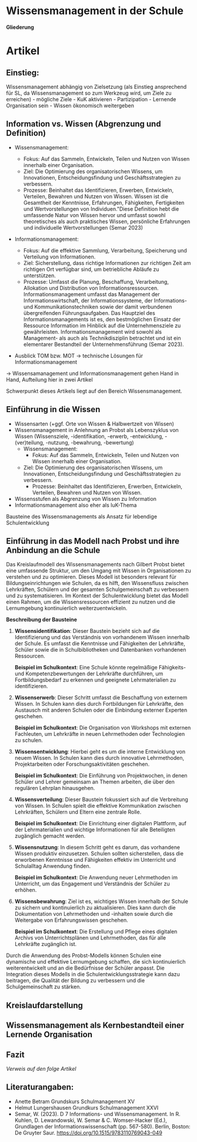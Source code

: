 # Wissensmanagement in der Schule 

**Gliederung**

# Artikel

## Einstieg: 
Wissensmanagement abhängig von Zielsetzung (als Einstieg ansprechend für SL, da Wissensmanagement so zum Werkzeug wird, um Ziele zu erreichen)
    - mögliche Ziele
    - KuK aktivieren
    - Partizipation
    - Lernende Organisation sein
    - Wissen ökonomisch weitergeben

## Information vs. Wissen (Abgrenzung und Definition)

- Wissensmanagement:
	- Fokus: Auf das Sammeln, Entwickeln, Teilen und Nutzen von Wissen innerhalb einer Organisation.
	- Ziel: Die Optimierung des organisatorischen Wissens, um Innovationen, Entscheidungsfindung und Geschäftsstrategien zu verbessern.
	- Prozesse: Beinhaltet das Identifizieren, Erwerben, Entwickeln, Verteilen, Bewahren und Nutzen von Wissen.
    Wissen ist die Gesamtheit der Kenntnisse, Erfahrungen, Fähigkeiten, Fertigkeiten und Wertvorstellungen von Individuen."Diese Definition hebt die umfassende Natur von Wissen hervor und umfasst sowohl theoretisches als auch praktisches Wissen, persönliche Erfahrungen und individuelle Wertvorstellungen (Semar 2023)


- Informationsmanagement:
	- Fokus: Auf die effektive Sammlung, Verarbeitung, Speicherung und Verteilung von Informationen.
	- Ziel: Sicherstellung, dass richtige Informationen zur richtigen Zeit am richtigen Ort verfügbar sind, um betriebliche Abläufe zu unterstützen.
	- Prozesse: Umfasst die Planung, Beschaffung, Verarbeitung, Allokation und Distribution von Informationsressourcen.
    Informationsmanagement umfasst das Management der Informationswirtschaft, der Informationssysteme, der Informations- und Kommunikationstechniken sowie der damit verbundenen übergreifenden Führungsaufgaben. Das Hauptziel des Informationsmanagements ist es, den bestmöglichen Einsatz der Ressource Information im Hinblick auf die Unternehmensziele zu gewährleisten. Informationsmanagement wird sowohl als Management- als auch als Technikdisziplin betrachtet und ist ein elementarer Bestandteil der Unternehmensführung (Semar 2023)​​.
- Ausblick TOM bzw. MOT -> technische Lösungen für Informationsmanagement


-> Wissensamanagement und Informationsmanagement gehen Hand in Hand, Aufteilung hier in zwei Artikel

Schwerpunkt dieses Artikels liegt auf den Bereich Wissensmanagement. 

## Einführung in die Wissen
- Wissensarten (+ggf. Orte von Wissen & Halbwertzeit von Wissen)
- Wissensmanagement in Anlehnung an Probst als Lebenszyklus von Wissen (Wissensziele, -identifikation, -erwerb, -entwicklung, -(ver)teilung, -nutzung, -bewahrung, -bewertung) 
    * Wissensmanagement:
        * Fokus: Auf das Sammeln, Entwickeln, Teilen und Nutzen von Wissen innerhalb einer Organisation.
    * Ziel: Die Optimierung des organisatorischen Wissens, um Innovationen, Entscheidungsfindung und Geschäftsstrategien zu verbessern.
        * Prozesse: Beinhaltet das Identifizieren, Erwerben, Entwickeln, Verteilen, Bewahren und Nutzen von Wissen.
- Wissensstufen als Abgrenzung von Wissen zu Information
- Informationsmanagement also eher als IuK-Thema

Bausteine des Wissensmanagements als Ansatz für lebendige Schulentwicklung 

## Einführung in das Modell nach Probst und ihre Anbindung an die Schule 

Das Kreislaufmodell des Wissensmanagements nach Gilbert Probst bietet eine umfassende Struktur, um den Umgang mit Wissen in Organisationen zu verstehen und zu optimieren. Dieses Modell ist besonders relevant für Bildungseinrichtungen wie Schulen, da es hilft, den Wissensfluss zwischen Lehrkräften, Schülern und der gesamten Schulgemeinschaft zu verbessern und zu systematisieren. Im Kontext der Schulentwicklung bietet das Modell einen Rahmen, um die Wissensressourcen effizient zu nutzen und die Lernumgebung kontinuierlich weiterzuentwickeln.

**Beschreibung der Bausteine**

1. **Wissensidentifikation**: Dieser Baustein bezieht sich auf die Identifizierung und das Verständnis von vorhandenem Wissen innerhalb der Schule. Es umfasst die Kenntnisse und Fähigkeiten der Lehrkräfte, Schüler sowie die in Schulbibliotheken und Datenbanken vorhandenen Ressourcen.

   **Beispiel im Schulkontext**: Eine Schule könnte regelmäßige Fähigkeits- und Kompetenzbewertungen der Lehrkräfte durchführen, um Fortbildungsbedarf zu erkennen und geeignete Lehrmaterialien zu identifizieren.

2. **Wissenserwerb**: Dieser Schritt umfasst die Beschaffung von externem Wissen. In Schulen kann dies durch Fortbildungen für Lehrkräfte, den Austausch mit anderen Schulen oder die Einbindung externer Experten geschehen.

   **Beispiel im Schulkontext**: Die Organisation von Workshops mit externen Fachleuten, um Lehrkräfte in neuen Lehrmethoden oder Technologien zu schulen.

3. **Wissensentwicklung**: Hierbei geht es um die interne Entwicklung von neuem Wissen. In Schulen kann dies durch innovative Lehrmethoden, Projektarbeiten oder Forschungsaktivitäten geschehen.

   **Beispiel im Schulkontext**: Die Einführung von Projektwochen, in denen Schüler und Lehrer gemeinsam an Themen arbeiten, die über den regulären Lehrplan hinausgehen.

4. **Wissensverteilung**: Dieser Baustein fokussiert sich auf die Verbreitung von Wissen. In Schulen spielt die effektive Kommunikation zwischen Lehrkräften, Schülern und Eltern eine zentrale Rolle.

   **Beispiel im Schulkontext**: Die Einrichtung einer digitalen Plattform, auf der Lehrmaterialien und wichtige Informationen für alle Beteiligten zugänglich gemacht werden.

5. **Wissensnutzung**: In diesem Schritt geht es darum, das vorhandene Wissen produktiv einzusetzen. Schulen sollten sicherstellen, dass die erworbenen Kenntnisse und Fähigkeiten effektiv im Unterricht und Schulalltag Anwendung finden.

   **Beispiel im Schulkontext**: Die Anwendung neuer Lehrmethoden im Unterricht, um das Engagement und Verständnis der Schüler zu erhöhen.

6. **Wissensbewahrung**: Ziel ist es, wichtiges Wissen innerhalb der Schule zu sichern und kontinuierlich zu aktualisieren. Dies kann durch die Dokumentation von Lehrmethoden und -inhalten sowie durch die Weitergabe von Erfahrungswissen geschehen.

   **Beispiel im Schulkontext**: Die Erstellung und Pflege eines digitalen Archivs von Unterrichtsplänen und Lehrmethoden, das für alle Lehrkräfte zugänglich ist.

Durch die Anwendung des Probst-Modells können Schulen eine dynamische und effektive Lernumgebung schaffen, die sich kontinuierlich weiterentwickelt und an die Bedürfnisse der Schüler anpasst. Die Integration dieses Modells in die Schulentwicklungsstrategie kann dazu beitragen, die Qualität der Bildung zu verbessern und die Schulgemeinschaft zu stärken.

## Kreislaufdarstellung


## Wissensmanagement als Kernbestandteil einer Lernende Organisation



## Fazit

 

_Verweis auf den folge Artikel_

## Literaturangaben: 

- Anette Betram Grundskurs Schulmanagement XV
- Helmut Lungershausen Grundkurs Schulmanagement XXVI
- Semar, W. (2023). D 7 Informations- und Wissensmanagement. In R. Kuhlen, D. Lewandowski, W. Semar & C. Womser-Hacker (Ed.), Grundlagen der Informationswissenschaft (pp. 567-580). Berlin, Boston: De Gruyter Saur. https://doi.org/10.1515/9783110769043-049
